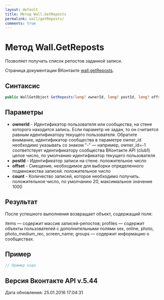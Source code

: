 ```yaml
---
layout: default
title: Метод Wall.GetReposts
permalink: wall/getReposts/
comments: true
---
```

# Метод Wall.GetReposts
Позволяет получать список репостов заданной записи.

Страница документации ВКонтакте [wall.getReposts](https://vk.com/dev/wall.getReposts).

## Синтаксис
``` csharp
public WallGetObject GetReposts(long? ownerId, long? postId, long? offset, long? count)
```

## Параметры
+ **ownerId** - Идентификатор пользователя или сообщества, на стене которого находится запись. Если параметр не задан, то он считается равным идентификатору текущего пользователя. Обратите внимание, идентификатор сообщества в параметре owner_id необходимо указывать со знаком "-" — например, owner_id=-1 соответствует идентификатору сообщества ВКонтакте API (club1)  целое число, по умолчанию идентификатор текущего пользователя
+ **postId** - Идентификатор записи на стене. положительное число
+ **offset** - Смещение, необходимое для выборки определенного подмножества записей. положительное число
+ **count** - Количество записей, которое необходимо получить. положительное число, по умолчанию 20, максимальное значение 1000

## Результат
После успешного выполнения возвращает объект, содержащий поля: 

items — содержит массив записей-репостов; 
profiles — содержит объекты пользователей с дополнительными полями sex, online, photo, photo_medium_rec, screen_name; 
groups — содержит информацию о сообществах.

## Пример
``` csharp
// Пример кода
```

## Версия Вконтакте API v.5.44
Дата обновления: 25.01.2016 17:04:31
